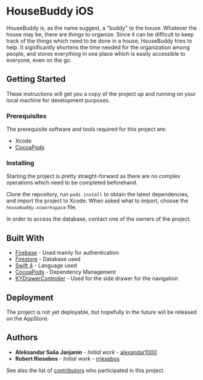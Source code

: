 # HouseBuddy iOS

HouseBuddy is, as the name suggest, a "buddy" to the house. Whatever the house may be, there are things to organize. Since it can be difficult to keep track of the things which need to be done in a house, HouseBuddy tries to help. It significantly shortens the time needed for the organization among people, and stores everything in one place which is easily accessible to everyone, even on the go.

## Getting Started

These instructions will get you a copy of the project up and running on your local machine for development purposes.

### Prerequisites

The prerequisite software and tools required for this project are:
* Xcode
* [CocoaPods](https://cocoapods.org/)


### Installing

Starting the project is pretty straight-forward as there are no complex operations which need to be completed beforehand.

Clone the repository, run `pods install` to obtain the latest dependencies, and import the project to Xcode. When asked what to import, choose the `housebuddy.xcworkspace` file. 

In order to access the database, contact one of the owners of the project.

## Built With

* [Firebase](https://firebase.google.com//) - Used mainly for authentication
* [Firestore](https://cloud.google.com/firestore/) - Database used
* [Swift 4](https://developer.apple.com/swift/) - Language used
* [CocoaPods](https://cocoapods.org/) - Dependency Management
* [KYDrawerController](https://github.com/ykyouhei/KYDrawerController) - Used for the side drawer for the navigation

## Deployment

The project is not yet deployable, but hopefully in the future will be released on the AppStore.

## Authors

* **Aleksandar Saša Janjanin** - *Initial work* - [alexandar1000](https://github.com/alexandar1000)
* **Robert Riesebos** - *Initial work* - [rriesebos](https://github.com/rriesebos)

See also the list of [contributors](https://github.com/alexandar1000/HouseBuddyiOS/graphs/contributors) who participated in this project.
